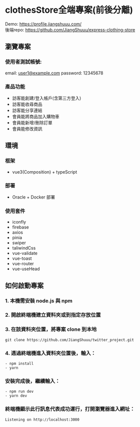 # clothesStore全端專案(前後分離)
Demo: https://profile.jiangshuuu.com/  
後端repo: https://github.com/JiangShuuu/express-clothing-store
## 瀏覽專案
### 使用者測試帳號:

email: user1@example.com
password: 12345678

### 產品功能
- 訪客能創建/登入帳戶(含第三方登入)
- 訪客能收尋商品
- 訪客能分享連結
- 會員能將商品加入購物車
- 會員能新增/刪除訂單
- 會員能修改資訊

## 環境
### 框架
- vue3(Composition) + typeScript
### 部署
- Oracle + Docker 部署
### 使用套件
- iconfly
- firebase
- axios
- pinia
- swiper
- taliwindCss
- vue-validate
- vue-toast
- vue-router
- vue-useHead
## 如何啟動專案
### 1. 本機需安裝 node.js 與 npm
### 2. 開啟終端機建立資料夾或到指定存放位置
### 3. 在該資料夾位置，將專案 clone 到本地
```
git clone https://github.com/JiangShuuu/twitter_project.git
```
### 4. 透過終端機進入資料夾位置後，輸入：
```
- npm install 
- yarn
```

### 安裝完成後，繼續輸入：
```
- npm run dev
- yarn dev
```

### 終端機顯示此行訊息代表成功運行，打開瀏覽器進入網址：
```
Listening on http://localhost:3000
```